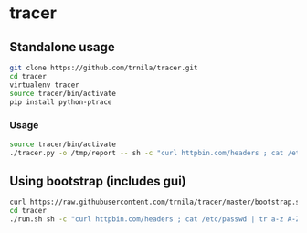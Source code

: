 # tracer

## Standalone usage
```sh
git clone https://github.com/trnila/tracer.git
cd tracer
virtualenv tracer
source tracer/bin/activate
pip install python-ptrace
```
### Usage
```sh
source tracer/bin/activate
./tracer.py -o /tmp/report -- sh -c "curl httpbin.com/headers ; cat /etc/passwd | tr a-z A-Z | tac"
```

## Using bootstrap (includes gui)
```sh
curl https://raw.githubusercontent.com/trnila/tracer/master/bootstrap.sh | sh
cd tracer
./run.sh sh -c "curl httpbin.com/headers ; cat /etc/passwd | tr a-z A-Z | tac"
```

